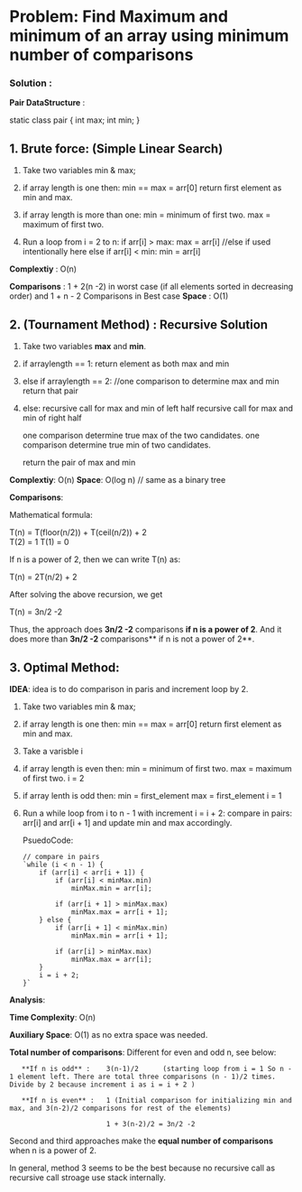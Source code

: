 
# Problem:  Find Maximum and minimum of an array using minimum number of comparisons

### Solution :


**Pair DataStructure** :

static class pair {
int max;
int min;
}

## 1. Brute force:  (Simple Linear Search) 

 1. Take two variables min & max;

 2. if array length is one then:
         min == max = arr[0]
        return first element as min and max.

 3. if array length is more than one:
        min = minimum of first two.
        max = maximum of first two.

4. Run a loop from i = 2 to n:
        if arr[i] > max:
            max = arr[i]
        //else if used intentionally here
        else if arr[i] < min: 
            min = arr[i]
            
**Complextiy** : O(n)

**Comparisons** : 1 + 2(n -2) in worst case (if all elements sorted in decreasing order) 
                        and 1 + n - 2 Comparisons in Best case
**Space** : O(1)


## 2. (Tournament Method) : Recursive Solution

1. Take two variables **max** and **min**.

2. if arraylength == 1:
    return element as both max and min

3. else if arraylength == 2:
    //one comparison to determine max and min
    return that pair

4. else:
    recursive call for max and min of left half
    recursive call for max and min of right half

    one comparison determine true max of the two candidates.
    one comparison determine true min of two candidates.

    return the pair of max and min




**Complextiy**: O(n)
**Space**: O(log n) // same as a binary tree

**Comparisons**:

Mathematical formula:

  T(n) = T(floor(n/2)) + T(ceil(n/2)) + 2  
  T(2) = 1
  T(1) = 0

If n is a power of 2, then we can write T(n) as: 

   T(n) = 2T(n/2) + 2

After solving the above recursion, we get 

  T(n)  = 3n/2 -2
  
Thus, the approach does **3n/2 -2** comparisons **if n is a power of 2**. And it does more than **3n/2 -2** comparisons** if n is not a power of 2**.


## 3. Optimal Method:

**IDEA**: idea is to do comparison in paris and increment loop by 2.


 1. Take two variables min & max;

 2. if array length is one then:
         min == max = arr[0]
        return first element as min and max.
 3. Take a varisble i
 
 4. if array length is even then:
        min = minimum of first two.
        max = maximum of first two.
        i = 2

 5. if array lenth is odd then:
        min = first_element
        max = first_element
        i = 1

 6. Run a while loop from i to n - 1 with increment i = i + 2:
     compare in pairs:  arr[i] and arr[i + 1] and update min and max accordingly.


     PsuedoCode:

        // compare in pairs
        `while (i < n - 1) {
            if (arr[i] < arr[i + 1]) {
                if (arr[i] < minMax.min)
                    minMax.min = arr[i];

                if (arr[i + 1] > minMax.max)
                    minMax.max = arr[i + 1];
            } else {
                if (arr[i + 1] < minMax.min)
                    minMax.min = arr[i + 1];

                if (arr[i] > minMax.max)
                    minMax.max = arr[i];
            }
            i = i + 2;
        }`



**Analysis**:

**Time Complexity**: O(n)

**Auxiliary Space**: O(1) as no extra space was needed.

**Total number of comparisons**: Different for even and odd n, see below: 

       **If n is odd** :    3(n-1)/2      (starting loop from i = 1 So n - 1 element left. There are total three comparisons (n - 1)/2 times. Divide by 2 because increment i as i = i + 2 )
       
       **If n is even** :   1 (Initial comparison for initializing min and max, and 3(n-2)/2 comparisons for rest of the elements)
                           
                            1 + 3(n-2)/2 = 3n/2 -2
                      
                      
Second and third approaches make the **equal number of comparisons** when n is a power of 2. 

In general, method 3 seems to be the best because no recursive call as recursive call stroage use stack internally.
